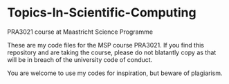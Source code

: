 # Topics-In-Scientific-Computing
PRA3021 course at Maastricht Science Programme

These are my code files for the MSP course PRA3021.
If you find this repository and are taking the course, please do not 
blatantly copy as that will be in breach of the university code of 
conduct.

You are welcome to use my codes for inspiration, but beware of 
plagiarism. 